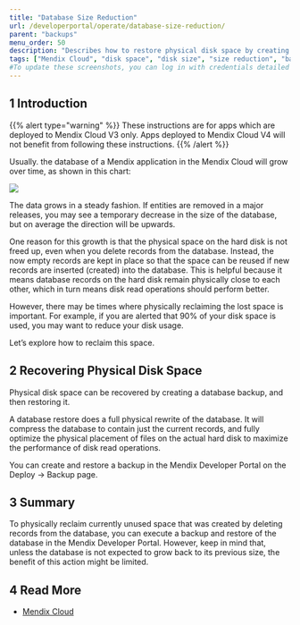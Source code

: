```yaml
---
title: "Database Size Reduction"
url: /developerportal/operate/database-size-reduction/
parent: "backups"
menu_order: 50
description: "Describes how to restore physical disk space by creating and restoring a database backup."
tags: ["Mendix Cloud", "disk space", "disk size", "size reduction", "backup"]
#To update these screenshots, you can log in with credentials detailed in How to Update Screenshots Using Team Apps.
---
```


## 1 Introduction

{{% alert type="warning" %}}
These instructions are for apps which are deployed to Mendix Cloud V3 only. Apps deployed to Mendix Cloud V4 will not benefit from following these instructions.
{{% /alert %}}

Usually. the database of a Mendix application in the Mendix Cloud will grow over time, as shown in this chart:

![](attachments/database-size-reduction/Untitled.png)

The data grows in a steady fashion. If entities are removed in a major releases, you may see a temporary decrease in the size of the database, but on average the direction will be upwards.

One reason for this growth is that the physical space on the hard disk is not freed up, even when you delete records from the database. Instead, the now empty records are kept in place so that the space can be reused if new records are inserted (created) into the database. This is helpful because it means database records on the hard disk remain physically close to each other, which in turn means disk read operations should perform better.

However, there may be times where physically reclaiming the lost space is important. For example, if you are alerted that 90% of your disk space is used, you may want to reduce your disk usage.

Let’s explore how to reclaim this space.

## 2 Recovering Physical Disk Space

Physical disk space can be recovered by creating a database backup, and then restoring it.

A database restore does a full physical rewrite of the database. It will compress the database to contain just the current records, and fully optimize the physical placement of files on the actual hard disk to maximize the performance of disk read operations.

You can create and restore a backup in the Mendix Developer Portal on the Deploy -> Backup page.

## 3 Summary

To physically reclaim currently unused space that was created by deleting records from the database, you can execute a backup and restore of the database in the Mendix Developer Portal. However, keep in mind that, unless the database is not expected to grow back to its previous size, the benefit of this action might be limited.

## 4 Read More

* [Mendix Cloud](/developerportal/deploy/mendix-cloud-deploy)
